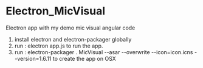# Electron_MicVisual
Electron app with my demo mic visual angular code


1) install electron and electron-packager globally
2) run : electron app.js to run the app.
3) run : electron-packager . MicVisual --asar --overwrite --icon=icon.icns --version=1.6.11 to create the app on OSX
